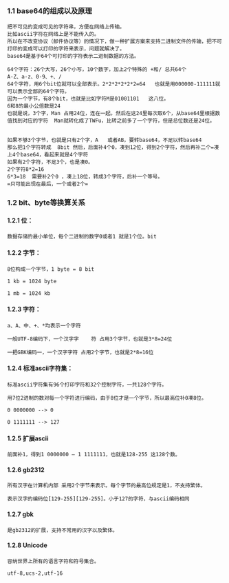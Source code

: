 ### 1.1	base64的组成以及原理
``` text
把不可见的变成可见的字符串，方便在网络上传输。
比如ascii字符在网络上是不能传入的。
所以在不改变协议（邮件协议等）的情况下，做一种扩展方案来支持二进制文件的传输，把不可打印的变成可以打印的字符来表示，问题就解决了。
base64是基于64个可打印的字符表示二进制数据的方法。

64个字符：26个大写，26个小写，10个数字，加上2个特殊的 +和/ 总共64个
A-Z、a-z、0-9、+、/
64个字符，用6个bit位就可以全部表示。2*2*2*2*2*2=64   也就是用000000-111111就可以表示全部的64个字符。
因为一个字节，有8个bit，也就是比如字符M是01001101   这八位。
6和8的最小公倍数是24
也就是说，3个字，Man 占用24位，连在一起。然后在这24里每次取6个，从base64里根据数值找到对应的字符  Man就转化成了TWFu，比转之前多了一个字符，但是总位数还是24位。
 

如果不够3个字节，也就是只有2个字，A   或者AB，要转base64，不足以转base64
那么把1个字符转成  8bit 然后，后面补4个0，凑到12位，得到2个字符，然后再补二个=凑上4个base64，看起来就是4个字符
如果有2个字符，不足3个，也是凑0。
2个字符8*2=16
6*3=18  需要补2个0 ，凑上18位，转成3个字符，后补一个等号。
=只可能出现在最后，一个或者2个=
``` 

### 1.2	bit、byte等换算关系

#### 1.2.1	位：
``` text
数据存储的最小单位，每个二进制的数字0或者1 就是1个位。bit
```

#### 1.2.2	字节：
``` text
8位构成一个字节，1 byte = 8 bit

1 kb = 1024 byte

1 mb = 1024 kb
``` 

#### 1.2.3	字符：
``` text
a、A、中、+、*均表示一个字符

一般UTF-8编码下，一个汉字字	符 占用3个字节，也就是3*8=24位

一把GBK编码一，一个汉字字符 占用2个字节，也就是2*8=16位

```

#### 1.2.4	标准ascii字符集：
``` text
标准ascii字符集有96个打印字符和32个控制字符，一共128个字符。

用7位2进制的数对每一个字符进行编码，由于8位才是一个字节，所以最高位补0凑8位。

0 0000000 --> 0 

0 1111111 --> 127
```

#### 1.2.5	扩展ascii
``` text
前面补1，得到1 0000000 – 1 1111111，也就是128-255 这128个数。
``` 
#### 1.2.6	gb2312
``` text
所有汉字在计算机内部 采用2个字节来表示。每个字节的最高位规定是1，不支持繁体。

表示汉字的编码位[129-255][129-255]。小于127的字符，与ascii编码相同
``` 

#### 1.2.7	gbk
``` 
是gb2312的扩展，支持不常用的汉字以及繁体。
``` 

#### 1.2.8	Unicode
``` text
容纳世界上所有的语言字符和符号集合。

utf-8,ucs-2,utf-16
``` 
